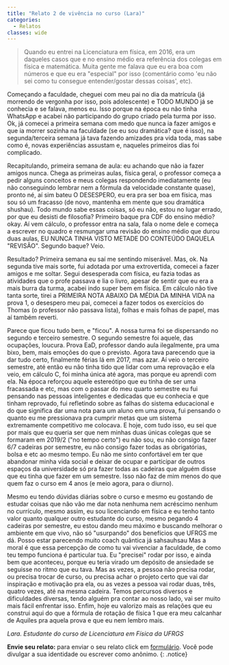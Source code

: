```yaml
---
title: "Relato 2 de vivência no curso (Lara)"
categories:
  - Relatos
classes: wide
---
```


>  Quando eu entrei na Licenciatura em física, em 2016, era um daqueles casos que e no ensino médio era referência dos colegas em 
física e matemática. Muita gente me falava que eu era boa com números e que eu era "especial" por isso (comentário como 'eu não sei como 
tu consegue entender/gostar dessas coisas', etc).

Começando a faculdade, cheguei com meu pai no dia da matrícula (já morrendo de vergonha por isso, pois adolescente) e TODO MUNDO já se
conhecia e se falava, menos eu. Isso porque na época eu não tinha WhatsApp e acabei não participando do grupo criado pela turma por isso. 
Ok, já comecei a primeira semana com medo que nunca ia fazer amigos e que ia morrer sozinha na faculdade (se eu sou dramática? que é isso),
na segunda/terceira semana já tava fazendo amizades pra vida toda, mas sabe como é, novas experiências assustam e, naqueles primeiros dias
foi complicado. 

Recapitulando, primeira semana de aula: eu achando que não ia fazer amigos nunca. Chega as primeiras aulas, física geral, o professor 
começa a pedir alguns conceitos e meus colegas respondendo imediatamente (eu não conseguindo lembrar nem a fórmula da velocidade
constante quase), pronto né, aí sim bateu O DESESPERO, eu era pra ser boa em física, mas sou só um fracasso (de novo, mantenha em 
mente que sou dramática shushau). Todo mundo sabe essas coisas, só eu não, estou no lugar errado, por que eu desisti de filosofia? 
Primeiro baque pra CDF do ensino médio? okay. Aí vem cálculo, o professor entra na sala, fala o nome dele e começa a escrever no quadro 
e resmungar uma revisão do ensino médio que durou duas aulas, EU NUNCA TINHA VISTO METADE DO CONTEÚDO DAQUELA "REVISÃO". Segundo baque?
Veio.

Resultado? Primeira semana eu saí me sentindo miserável. Mas, ok. Na segunda tive mais sorte, fui adotada por uma extrovertida, 
comecei a fazer amigos e me soltar. Segui desesperada com física, eu fazia todas as atividades que o profe passava e lia o livro, 
apesar de sentir que eu era a mais burra da turma, acabei indo super bem em física. Em cálculo não tive tanta sorte, tirei a PRIMEIRA
NOTA ABAIXO DA MÉDIA DA MINHA VIDA na prova 1, o desespero meu pai, comecei a fazer todos os exercícios do Thomas (o professor não 
passava lista), folhas e mais folhas de papel, mas aí também reverti.

Parece que ficou tudo bem, e "ficou". A nossa turma foi se dispersando no segundo e terceiro semestre. O segundo semestre foi aquele,
das ocupações, loucura. Prova EaD, professor dando aula ilegalmente, pra uma bixo, bem, mais emoções do que o previsto. Agora tava 
parecendo que ia dar tudo certo, finalmente férias lá em 2017, mas azar. Aí veio o terceiro semestre, até então eu não tinha tido que 
lidar com uma reprovação e ela veio, em cálculo C, foi minha única até agora, mas porque eu aprendi com ela. Na época reforçou aquele 
estereótipo que eu tinha de ser uma fracassada e etc, mas com o passar do meu quarto semestre eu fui pensando nas pessoas inteligentes 
e dedicadas que eu conhecia e que tinham reprovado, fui refletindo sobre as falhas do sistema educacional e do que significa dar uma 
nota para um aluno em uma prova, fui pensando o quanto eu me pressionava pra cumprir metas que um sistema extremamente competitivo me 
colocava. E hoje, com tudo isso, eu sei que por mais que eu queria ser que nem minhas duas únicas colegas que se formaram em 2019/2 
("no tempo certo") eu não sou, eu não consigo fazer 6/7 cadeiras por semestre, eu não consigo fazer todas as obrigatórias, bolsa e etc
ao mesmo tempo. Eu não me sinto confortável em ter que abandonar minha vida social e deixar de ocupar e participar de outros espaços 
da universidade só pra fazer todas as cadeiras que alguém disse que eu tinha que fazer em um semestre. Isso não faz de mim menos do 
que quem faz o curso em 4 anos (e meio agora, para o diurno).

Mesmo eu tendo dúvidas diárias sobre o curso e mesmo eu gostando de estudar coisas que não vão me dar nota nenhuma nem acréscimo 
nenhum no currículo, mesmo assim, eu sou licenciando em física e eu tenho tanto valor quanto qualquer outro estudante do curso,
mesmo pegando 4 cadeiras por semestre, eu estou dando meu máximo e buscando melhorar o ambiente em que vivo, não só "usurpando" dos
benefícios que UFRGS me dá. Posso estar parecendo muito coach quântica já sahsauhsau Mas a moral é que essa percepção de como tu vai 
vivenciar a faculdade, de como teu tempo funciona é particular tua. Eu "precisei" rodar por isso, e ainda bem que aconteceu, porque 
eu teria virado um depósito de ansiedade se seguisse no ritmo que eu tava. Mas as vezes, a pessoa não precisa rodar, ou precisa trocar
de curso, ou precisa achar o projeto certo que vai dar inspiração e motivação pra ela, ou as vezes a pessoa vai rodar duas, três, 
quatro vezes, até na mesma cadeira. Temos percursos diversos e dificuldades diversas, tendo alguém pra contar ao nosso lado, 
vai ser muito mais fácil enfrentar isso. Enfim, hoje eu valorizo mais as relações que eu construi aqui do que a fórmula de rotação
de física 1 que era meu calcanhar de Aquiles pra aquela prova e que eu nem lembro mais.
> 
<cite>Lara. Estudante do curso de Licenciatura em Física da UFRGS</cite>

**Envie seu relato:** para enviar o seu relato click em <a href="https://docs.google.com/forms/d/e/1FAIpQLSeSXt0fLPEmYx1sOp9gyejilnFFiARR8fH345D53fAJZovMhg/viewform">formulário</a>. Você pode divulgar a sua identidade ou escrever como anônimo.
{: .notice}
